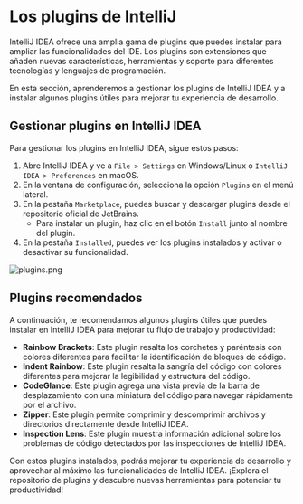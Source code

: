 # Los plugins de IntelliJ

IntelliJ IDEA ofrece una amplia gama de plugins que puedes instalar para ampliar las funcionalidades del IDE. Los
plugins son extensiones que añaden nuevas características, herramientas y soporte para diferentes tecnologías y
lenguajes de programación.

En esta sección, aprenderemos a gestionar los plugins de IntelliJ IDEA y a instalar algunos plugins útiles para mejorar
tu experiencia de desarrollo.

## Gestionar plugins en IntelliJ IDEA

Para gestionar los plugins en IntelliJ IDEA, sigue estos pasos:

1. Abre IntelliJ IDEA y ve a `File > Settings` en Windows/Linux o `IntelliJ IDEA > Preferences` en macOS.
2. En la ventana de configuración, selecciona la opción `Plugins` en el menú lateral.
3. En la pestaña `Marketplace`, puedes buscar y descargar plugins desde el repositorio oficial de JetBrains.
    * Para instalar un plugin, haz clic en el botón `Install` junto al nombre del plugin.
4. En la pestaña `Installed`, puedes ver los plugins instalados y activar o desactivar su funcionalidad.

![plugins.png](plugins.png)

## Plugins recomendados

A continuación, te recomendamos algunos plugins útiles que puedes instalar en IntelliJ IDEA para mejorar tu flujo de
trabajo y productividad:

- **Rainbow Brackets**: Este plugin resalta los corchetes y paréntesis con colores diferentes para facilitar la
  identificación de bloques de código.
- **Indent Rainbow**: Este plugin resalta la sangría del código con colores diferentes para mejorar la legibilidad y
  estructura del código.
- **CodeGlance**: Este plugin agrega una vista previa de la barra de desplazamiento con una miniatura del código para
  navegar rápidamente por el archivo.
- **Zipper**: Este plugin permite comprimir y descomprimir archivos y directorios directamente desde IntelliJ IDEA.
- **Inspection Lens**: Este plugin muestra información adicional sobre los problemas de código detectados por las
  inspecciones de IntelliJ IDEA.

Con estos plugins instalados, podrás mejorar tu experiencia de desarrollo y aprovechar al máximo las funcionalidades de
IntelliJ IDEA. ¡Explora el repositorio de plugins y descubre nuevas herramientas para potenciar tu productividad!